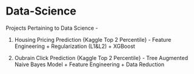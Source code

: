 # Data-Science
Projects Pertaining to Data Science - 

1. Housing Pricing Prediction {Kaggle Top 2 Percentile} - Feature Engineering + Regularization (L1&L2) + XGBoost 

2. Oubrain Click Prediction {Kaggle Top 2 Percentile} - Tree Augmented Naive Bayes Model + Feature Engineering + Data Reduction
